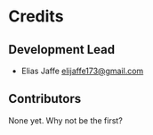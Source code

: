 # Credits

## Development Lead

* Elias Jaffe <elijaffe173@gmail.com>

## Contributors

None yet. Why not be the first?

